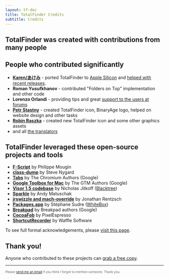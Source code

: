 ```yaml
---
layout: tf-doc
title: TotalFinder Credits
subtitle: Credits
---
```


## __TotalFinder was created with contributions from many people__

## People who contributed significantly

* **[Karen/あけみ](https://akemi.ai)** - ported TotalFinder to [Apple Silicon](/apple-silicon) and [helped with recent releases](https://discuss.binaryage.com/t/totalfinder-on-apple-silicon-discussion-thread/8364). 
* **Roman Yusufkhanov** - contributed "Folders on Top" implementation and other code
* **Lorenzo Orlandi** - providing tips and great [support to the users at forums](http://getsatisfaction.com/binaryage)
* **[Petr Stastny](http://raist.cz)** - created TotalFinder icon, BinaryAge logo, helped on website design and other tasks
* **[Robin Raszka](http://robinraszka.com)** - created new TotalFinder icon and some other graphics assets
* and all [the translators](http://github.com/binaryage/totalfinder-i18n/contributors)

## TotalFinder leveraged these open-source projects and tools

* <a href="http://www.fscript.org">**F-Script**</a> by Philippe Mougin
* <a href="http://www.codethecode.com/projects/class-dump">**class-dump**</a> by Steve Nygard
* <a href="http://code.google.com/p/chromium">**Tabs**</a> by The Chromium Authors (Google)
* <a href="http://code.google.com/p/google-toolbox-for-mac">**Google Toolbox for Mac**</a> by The GTM Authors (Google)
* <a href="https://visor.binaryage.com">**Visor 1.5 codebase**</a> by Nicholas Jitkoff (<a href="http://blacktree.com">Blacktree</a>)
* <a href="http://sparkle.andymatuschak.org">**Sparkle**</a> by Andy Matuschak
* <a href="http://redshed.net">**jrswizzle and mach-override**</a> by Jonathan Rentzsch
* <a href="http://s.sudre.free.fr/Software/Packages.html">**Packages.app**</a> by Stéphane Sudre (<a href="http://s.sudre.free.fr">WhiteBox</a>)
* <a href="http://code.google.com/p/google-breakpad">**Breakpad**</a> by Breakpad authors (Google)
* <a href="http://github.com/glebd/cocoafob">**CocoaFob**</a> by PixelEspresso
* <a href="http://wafflesoftware.net/shortcut">**ShortcutRecorder**</a> by Waffle Software

To see full formal acknowledgements, please [visit this page](https://totalfinder.binaryage.com/acknowledgements).

## Thank you!

Anyone who contributed to these projects can [grab a free copy](https://totalfinder.binaryage.com/free-licenses).

---

<div style="color: #666; font-size: 10px">Please <a href="mailto:antonin@binaryage.com">send me an email</a> if you think I forgot to mention someone. Thank you.</div>
